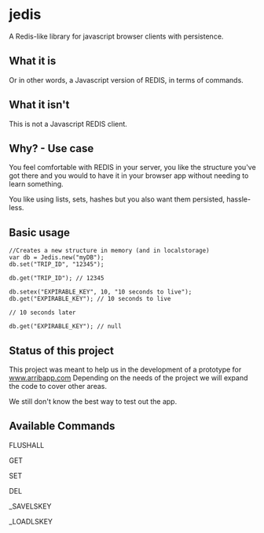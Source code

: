 jedis
=======
A Redis-like library for javascript browser clients with persistence.

What it is
---------------
Or in other words, a Javascript version of REDIS, in terms of commands.

What it isn't
---------------
This is not a Javascript REDIS client.

Why? - Use case
----------------
You feel comfortable with REDIS in your server, you like the structure you've got there and you would to have it in your browser app without needing to learn something.

You like using lists, sets, hashes but you also want them persisted, hassle-less.

Basic usage
-----------

    //Creates a new structure in memory (and in localstorage)
    var db = Jedis.new("myDB");
    db.set("TRIP_ID", "12345");

    db.get("TRIP_ID"); // 12345

    db.setex("EXPIRABLE_KEY", 10, "10 seconds to live");
    db.get("EXPIRABLE_KEY"); // 10 seconds to live

    // 10 seconds later

    db.get("EXPIRABLE_KEY"); // null


Status of this project
----------------------

This project was meant to help us in the development of a prototype for www.arribapp.com
Depending on the needs of the project we will expand the code to cover other areas.

We still don't know the best way to test out the app.

Available Commands
---------------------
FLUSHALL

GET

SET

DEL

_SAVELSKEY

_LOADLSKEY
